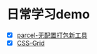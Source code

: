# 日常学习demo

- [x] [parcel-无配置打包新工具](https://github.com/GONDON/demo/tree/master/parcel)
- [x] [CSS-Grid](https://github.com/GONDON/demo/tree/master/parcel)